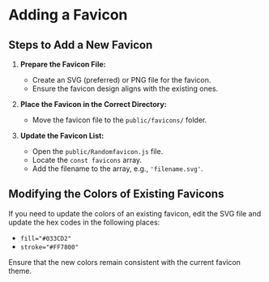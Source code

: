 # Adding a Favicon

## Steps to Add a New Favicon

1. **Prepare the Favicon File:**
   - Create an SVG (preferred) or PNG file for the favicon.
   - Ensure the favicon design aligns with the existing ones.

2. **Place the Favicon in the Correct Directory:**
   - Move the favicon file to the `public/favicons/` folder.

3. **Update the Favicon List:**
   - Open the `public/Randomfavicon.js` file.
   - Locate the `const favicons` array.
   - Add the filename to the array, e.g., `'filename.svg'`.

## Modifying the Colors of Existing Favicons

If you need to update the colors of an existing favicon, edit the SVG file and update the hex codes in the following places:

- `fill="#033CD2"`
- `stroke="#FF7800"`

Ensure that the new colors remain consistent with the current favicon theme.
